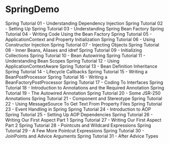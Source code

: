 # SpringDemo

Spring Tutorial 01 - Understanding Dependency Injection
Spring Tutorial 02 - Setting Up
Spring Tutorial 03 - Understanding Spring Bean Factory
Spring Tutorial 04 - Writing Code Using the Bean Factory
Spring Tutorial 05 - ApplicationContext and Property Initialization
Spring Tutorial 06 - Using Constructor Injection
Spring Tutorial 07 - Injecting Objects
Spring Tutorial 08 - Inner Beans, Aliases and idref
Spring Tutorial 09 - Initializing Collections
Spring Tutorial 10 - Bean Autowiring
Spring Tutorial 11 - Understanding Bean Scopes
Spring Tutorial 12 - Using ApplicationContextAware
Spring Tutorial 13 - Bean Definition Inheritance
Spring Tutorial 14 - Lifecycle Callbacks
Spring Tutorial 15 - Writing a BeanPostProcessor
Spring Tutorial 16 - Writing a BeanFactoryPostProcessor
Spring Tutorial 17 - Coding To Interfaces
Spring Tutorial 18 - Introduction to Annotations and the Required Annotation
Spring Tutorial 19 - The Autowired Annotation
Spring Tutorial 20 - Some JSR-250 Annotations
Spring Tutorial 21 - Component and Stereotype
Spring Tutorial 22 - Using MessageSource To Get Text From Property Files
Spring Tutorial 23 - Event Handling in Spring
Spring Tutorial 24 - Introduction to AOP
Spring Tutorial 25 - Setting Up AOP Dependencies
Spring Tutorial 26 - Writing Our First Aspect Part 1
Spring Tutorial 27 - Writing Our First Aspect Part 2
Spring Tutorial 28 - Pointcuts and Wildcard Expressions
Spring Tutorial 29 - A Few More Pointcut Expressions
Spring Tutorial 30 - JoinPoints and Advice Arguments
Spring Tutorial 31 - After Advice Types
